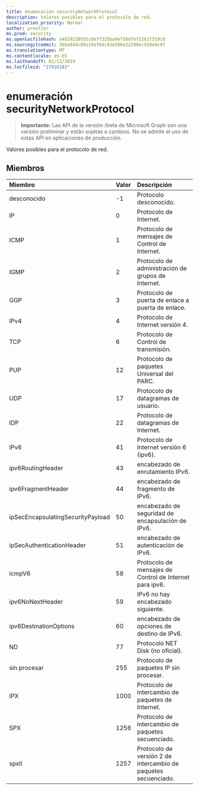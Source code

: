```yaml
---
title: enumeración securityNetworkProtocol
description: Valores posibles para el protocolo de red.
localization_priority: Normal
author: preetikr
ms.prod: security
ms.openlocfilehash: a4829228935c8e7f325ba9e726d7e752b1f319c8
ms.sourcegitcommit: 36be044c89a19af84c93e586e22200ec919e4c9f
ms.translationtype: MT
ms.contentlocale: es-ES
ms.lasthandoff: 01/12/2019
ms.locfileid: "27916183"
---
```

# <a name="securitynetworkprotocol-enum"></a>enumeración securityNetworkProtocol

> **Importante:** Las API de la versión /beta de Microsoft Graph son una versión preliminar y están sujetas a cambios. No se admite el uso de estas API en aplicaciones de producción.

Valores posibles para el protocolo de red.

## <a name="members"></a>Miembros

|Miembro	|Valor|Descripción|
|:---|:---|:---|
|desconocido|-1|Protocolo desconocido.|
|IP|0|Protocolo de Internet.|
|ICMP|1| Protocolo de mensajes de Control de Internet.|
|IGMP|2| Protocolo de administración de grupos de Internet.|
|GGP|3| Protocolo de puerta de enlace a puerta de enlace.|
|IPv4|4| Protocolo de Internet versión 4.|
|TCP|6| Protocolo de Control de transmisión.|
|PUP|12| Protocolo de paquetes Universal del PARC.|
|UDP|17| Protocolo de datagramas de usuario.|
|IDP|22| Protocolo de datagramas de Internet.|
|IPv6|41| Protocolo de Internet versión 6 (ipv6).|
|ipv6RoutingHeader|43| encabezado de enrutamiento IPv6.|
|ipv6FragmentHeader|44| encabezado de fragmento de IPv6.|
|ipSecEncapsulatingSecurityPayload|50| encabezado de seguridad de encapsulación de IPv6.|
|ipSecAuthenticationHeader|51| encabezado de autenticación de IPv6.|
|icmpV6|58| Protocolo de mensajes de Control de Internet para ipv6.|
|ipv6NoNextHeader|59| IPv6 no hay encabezado siguiente.|
|ipv6DestinationOptions|60| encabezado de opciones de destino de IPv6.|
|ND|77| Protocolo NET Disk (no oficial).|
|sin procesar|255| Protocolo de paquetes IP sin procesar.|
|IPX|1000| Protocolo de intercambio de paquetes de Internet.|
|SPX|1256| Protocolo de intercambio de paquetes secuenciado.|
|spxII|1257| Protocolo de versión 2 de intercambio de paquetes secuenciado.|
